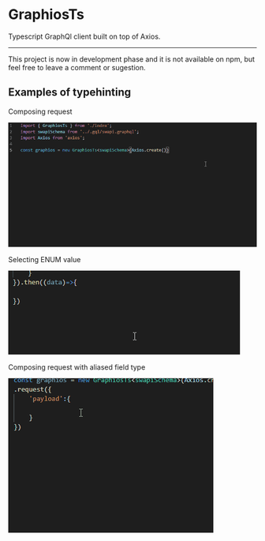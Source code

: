 # GraphiosTs
Typescript GraphQl client built on top of Axios.
____
This project is now in development phase and it is not available on npm, but feel free to leave a comment or sugestion.

## Examples of typehinting

Composing request

![TS GraphiosTs hinting](https://github.com/pavelstencl/GraphiosTs/blob/master/media/example1.gif "Example of TS hinting")




Selecting ENUM value

![TS GraphiosTs hinting](https://github.com/pavelstencl/GraphiosTs/blob/master/media/example2.gif "Example of TS hinting")



Composing request with aliased field type

![TS GraphiosTs hinting](https://github.com/pavelstencl/GraphiosTs/blob/master/media/example3.gif "Example of TS hinting")
